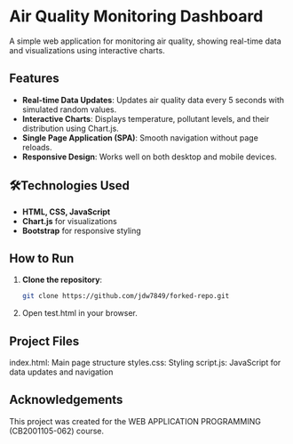 # Air Quality Monitoring Dashboard

A simple web application for monitoring air quality, showing real-time data and visualizations using interactive charts.

## Features

- **Real-time Data Updates**: Updates air quality data every 5 seconds with simulated random values.
- **Interactive Charts**: Displays temperature, pollutant levels, and their distribution using Chart.js.
- **Single Page Application (SPA)**: Smooth navigation without page reloads.
- **Responsive Design**: Works well on both desktop and mobile devices.

## 🛠Technologies Used

- **HTML, CSS, JavaScript**
- **Chart.js** for visualizations
- **Bootstrap** for responsive styling

## How to Run

1. **Clone the repository**:
   ```bash
   git clone https://github.com/jdw7849/forked-repo.git

2. Open test.html in your browser.

## Project Files
index.html: Main page structure
styles.css: Styling
script.js: JavaScript for data updates and navigation

## Acknowledgements
This project was created for the WEB APPLICATION PROGRAMMING (CB2001105-062) course.
